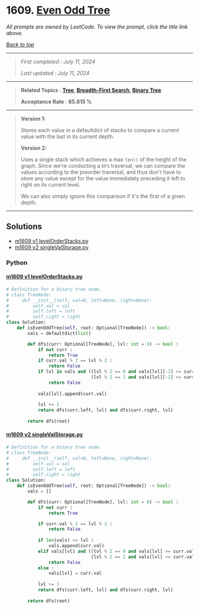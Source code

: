# 1609. [Even Odd Tree](<https://leetcode.com/problems/even-odd-tree>)

*All prompts are owned by LeetCode. To view the prompt, click the title link above.*

*[Back to top](<../README.md>)*

------

> *First completed : July 11, 2024*
>
> *Last updated : July 11, 2024*

------

> **Related Topics** : **[Tree](<by_topic/Tree.md>), [Breadth-First Search](<by_topic/Breadth-First Search.md>), [Binary Tree](<by_topic/Binary Tree.md>)**
>
> **Acceptance Rate** : **65.815 %**

------

> 
> **Version 1:**
> 
> Stores each value in a defaultdict of stacks to compare a current 
> value with the last in its current depth.
> 
> **Version 2:**
> 
> Uses a single stack which achieves a max `len()` of the height of the graph.
> Since we're conducting a `DFS` traversal, we can compare the values according 
> to the preorder traversal, and thus don't have to store any value except for 
> the value immediately preceding it left to right on its current level.
> 
> We can also simply ignore this comparison if it's the first of a given depth.

------

## Solutions

- [m1609 v1 levelOrderStacks.py](<../my-submissions/m1609 v1 levelOrderStacks.py>)
- [m1609 v2 singleValStorage.py](<../my-submissions/m1609 v2 singleValStorage.py>)
### Python
#### [m1609 v1 levelOrderStacks.py](<../my-submissions/m1609 v1 levelOrderStacks.py>)
```Python
# Definition for a binary tree node.
# class TreeNode:
#     def __init__(self, val=0, left=None, right=None):
#         self.val = val
#         self.left = left
#         self.right = right
class Solution:
    def isEvenOddTree(self, root: Optional[TreeNode]) -> bool:
        vals = defaultdict(list)

        def dfs(curr: Optional[TreeNode], lvl: int = 0) -> bool :
            if not curr :
                return True
            if curr.val % 2 == lvl % 2 :
                return False
            if lvl in vals and ((lvl % 2 == 0 and vals[lvl][-1] >= curr.val) or \
                                (lvl % 2 == 1 and vals[lvl][-1] <= curr.val)) :
                return False
            
            vals[lvl].append(curr.val)
            
            lvl += 1
            return dfs(curr.left, lvl) and dfs(curr.right, lvl)
            
        return dfs(root)

```

#### [m1609 v2 singleValStorage.py](<../my-submissions/m1609 v2 singleValStorage.py>)
```Python
# Definition for a binary tree node.
# class TreeNode:
#     def __init__(self, val=0, left=None, right=None):
#         self.val = val
#         self.left = left
#         self.right = right
class Solution:
    def isEvenOddTree(self, root: Optional[TreeNode]) -> bool:
        vals = []

        def dfs(curr: Optional[TreeNode], lvl: int = 0) -> bool :
            if not curr :
                return True

            if curr.val % 2 == lvl % 2 :
                return False
            
            if len(vals) <= lvl :
                vals.append(curr.val)
            elif vals[lvl] and ((lvl % 2 == 0 and vals[lvl] >= curr.val) or \
                                (lvl % 2 == 1 and vals[lvl] <= curr.val)) :
                return False
            else :
                vals[lvl] = curr.val
            
            lvl += 1
            return dfs(curr.left, lvl) and dfs(curr.right, lvl)
            
        return dfs(root)

```

